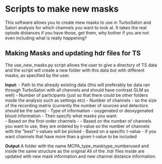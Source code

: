 # Scripts to make new masks 
This software allows you to create mew masks to use in TurboSatori and Satori analysis for which channels you want to look at. It takes the real optode distances if you have those, get them, why bother if you are not even including what is really happening? 

## Making Masks and updating hdr files for TS
The use_new_masks.py script allows the user to give a directory of TS data and the script will create a new folder with this data but with different masks, as specified by the user.

**Input**:
    - Path to the already existing data (this will preferably be data ran through TurboSatori with all channels and should have contrast GLM as well)
    - Number of participants (just so that there could be other folders inside the analysis such as settings etc)
    - Number of channels - so the size of the recording matrix (currently the number of sources and detectors should be the same)
    - Type of information - oxygenated or deoxygenated blood information 
    - Then specify what masks you want:   
        - Based on the first-order channels - 
        - Based on the number of channels you want to use, they are ordered by t-value so the number of channels with the "best" t-values will be picked
        - Based on a specific t-value - if you want channels that have more than a given t-value to be included 

**Output**
    A folder with the name MCPA_type_masktype_numberused and inside the same structure as the original 
    All of the .hdr files inside are updated with new mask information and new channel distance information. 


